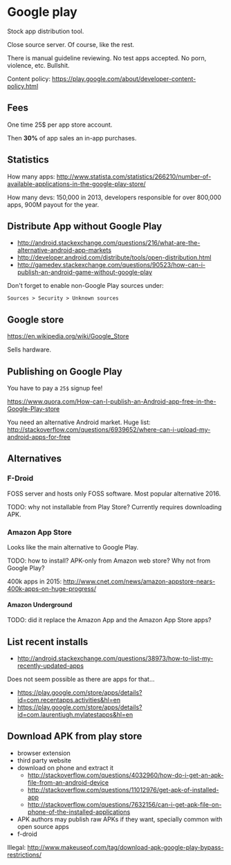 # Google play

Stock app distribution tool.

Close source server. Of course, like the rest.

There is manual guideline reviewing. No test apps accepted. No porn, violence, etc. Bullshit.

Content policy: <https://play.google.com/about/developer-content-policy.html>

## Fees

One time 25\$ per app store account.

Then **30%** of app sales an in-app purchases.

## Statistics

How many apps: <http://www.statista.com/statistics/266210/number-of-available-applications-in-the-google-play-store/>

How many devs: 150,000 in 2013, developers responsible for over 800,000 apps, 900M payout for the year.

## Distribute App without Google Play

- <http://android.stackexchange.com/questions/216/what-are-the-alternative-android-app-markets>
- <http://developer.android.com/distribute/tools/open-distribution.html>
- <http://gamedev.stackexchange.com/questions/90523/how-can-i-publish-an-android-game-without-google-play>

Don't forget to enable non-Google Play sources under:

    Sources > Security > Unknown sources

## Google store

https://en.wikipedia.org/wiki/Google_Store

Sells hardware.

## Publishing on Google Play

You have to pay a `25$` signup fee!

<https://www.quora.com/How-can-I-publish-an-Android-app-free-in-the-Google-Play-store>

You need an alternative Android market. Huge list: <http://stackoverflow.com/questions/6939652/where-can-i-upload-my-android-apps-for-free>

## Alternatives

### F-Droid

FOSS server and hosts only FOSS software. Most popular alternative 2016.

TODO: why not installable from Play Store? Currently requires downloading APK.

### Amazon App Store

Looks like the main alternative to Google Play.

TODO: how to install? APK-only from Amazon web store? Why not from Google Play?

400k apps in 2015: <http://www.cnet.com/news/amazon-appstore-nears-400k-apps-on-huge-progress/>

#### Amazon Underground

TODO: did it replace the Amazon App and the Amazon App Store apps?

## List recent installs

- http://android.stackexchange.com/questions/38973/how-to-list-my-recently-updated-apps

Does not seem possible as there are apps for that...

- https://play.google.com/store/apps/details?id=com.recentapps.activities&hl=en
- https://play.google.com/store/apps/details?id=com.laurentiugh.mylatestapps&hl=en

## Download APK from play store

-   browser extension
-   third party website
-   download on phone and extract it
    - http://stackoverflow.com/questions/4032960/how-do-i-get-an-apk-file-from-an-android-device
    - http://stackoverflow.com/questions/11012976/get-apk-of-installed-app
    - http://stackoverflow.com/questions/7632156/can-i-get-apk-file-on-phone-of-the-installed-applications
-   APK authors may publish raw APKs if they want, specially common with open source apps
-   f-droid

Illegal: http://www.makeuseof.com/tag/download-apk-google-play-bypass-restrictions/
